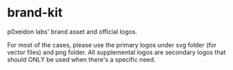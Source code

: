 # brand-kit

p0xeidon labs' brand asset and official logos.

For most of the cases, please use the primary logos under svg folder (for vector files) and png folder.
All supplemental logos are secondary logos that should ONLY be used when there's a specific need.
